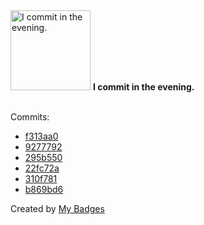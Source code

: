 <img src="https://my-badges.github.io/my-badges/evening-commits.png" alt="I commit in the evening." title="I commit in the evening." width="128">
<strong>I commit in the evening.</strong>
<br><br>

Commits:

- <a href="https://github.com/VatsalSy/The-role-of-viscosity-on-drop-impact-forces/commit/f313aa059805411c8c48a85050cb9d210cdac0cd">f313aa0</a>
- <a href="https://github.com/VatsalSy/Asymmetries-in-coalescence/commit/927779214eb6b3411b8b481f9d2b4c11cf6d69bd">9277792</a>
- <a href="https://github.com/VatsalSy/Asymmetries-in-coalescence/commit/295b55014cb6cde942d1bafa2a30b929cdf10ca8">295b550</a>
- <a href="https://github.com/VatsalSy/Asymmetries-in-coalescence/commit/22fc72ab62537a8f9ebf56e61df3ef15eeb04b2f">22fc72a</a>
- <a href="https://github.com/VatsalSy/filamentsVE/commit/310f781f0429d2163b8e96cb762d8925a61a62a0">310f781</a>
- <a href="https://github.com/VatsalSy/filamentsVE/commit/b869bd6b12e9efac36156b3475c4df8f0a3482e0">b869bd6</a>


Created by <a href="https://github.com/my-badges/my-badges">My Badges</a>